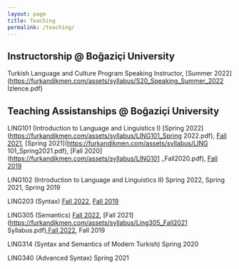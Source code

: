 ```yaml
---
layout: page
title: Teaching
permalink: /teaching/
---
```


## Instructorship @ Boğaziçi University

Turkish Language and Culture Program Speaking Instructor, [Summer 2022](https://furkandikmen.com/assets/syllabus/S20_Speaking_Summer_2022 İzlence.pdf) 

## Teaching Assistanships @ Boğaziçi University

LING101 (Introduction to Language and Linguistics I) [Spring 2022](https://furkandikmen.com/assets/syllabus/LING101_Spring 2022.pdf), [Fall 2021](https://furkandikmen.com/assets/syllabus/LING101_Fall2021.pdf), [Spring 2021](https://furkandikmen.com/assets/syllabus/LING 101_Spring2021.pdf), [Fall 2020](https://furkandikmen.com/assets/syllabus/LING101 _Fall2020.pdf), [Fall 2019](https://furkandikmen.com/assets/syllabus/LING101_Fall2019.pdf)

LING102 (Introduction to Language and Linguistics II) Spring 2022, Spring 2021, Spring 2019

LING203 (Syntax) [Fall 2022](https://furkandikmen.com/assets/syllabus/LING203_FALL2022.pdf), [Fall 2019](https://furkandikmen.com//assets/syllabus/LING203_FALL2019.pdf)

LING305 (Semantics) [Fall 2022](https://furkandikmen.com/assets/syllabus/Ling305_Fall2022.pdf), [Fall 2021](https://furkandikmen.com/assets/syllabus/Ling305_Fall2021 Syllabus.pdf),[Fall 2022](https://furkandikmen.com/assets/syllabus/LING305Fall2020.pdf), Fall 2019

LING314 (Syntax and Semantics of Modern Turkish) Spring 2020

LING340 (Advanced Syntax) Spring 2021
